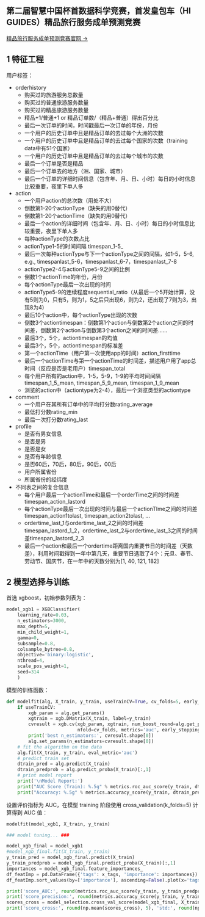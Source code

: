 ## 第二届智慧中国杯首数据科学竞赛，首发皇包车（HI GUIDES）精品旅行服务成单预测竞赛

[精品旅行服务成单预测竞赛官网 ->](http://www.dcjingsai.com/common/cmpt/%E7%B2%BE%E5%93%81%E6%97%85%E8%A1%8C%E6%9C%8D%E5%8A%A1%E6%88%90%E5%8D%95%E9%A2%84%E6%B5%8B_%E7%AB%9E%E8%B5%9B%E4%BF%A1%E6%81%AF.html)

## 1 特征工程

用户标签：

- orderhistory
  - 购买过的旅游服务总数量
  - 购买过的普通旅游服务数量
  - 购买过的精品旅游服务数量
  - 精品+1/普通+1 or 精品订单数/（精品+普通）得出百分比
  - 最后一次订单的时间，时间戳最后一次订单的年份，月份
  - 一个用户的历史订单中且是精品订单的去过每个大洲的次数
  - 一个用户的历史订单中且是精品订单的去过每个国家的次数（training data中有51个国家）
  - 一个用户的历史订单中且是精品订单的去过每个城市的次数
  - 最后一个订单是否是精品
  - 最后一个订单去的地方（洲、国家、城市）
  - 最后一个订单的详细时间信息（包含年、月、日、小时）每日的小时信息比较重要，夜里下单人多
- action
  - 一个用户action的总次数（用处不大）
  - 倒数第1-20个actionType（缺失的用0替代）
  - 倒数第1-20个actionTime（缺失的用0替代）
  - 最后一个action的详细时间（包含年、月、日、小时）每日的小时信息比较重要，夜里下单人多
  - 每种actionType的次数占比
  - actionType1-5的时间间隔 timespan_1-5_
  - 最后一次每种actionType与下一个actionType之间的间隔，如1-5，5-6, e.g., timespanlast_5-6，timespanlast_6-7，timespanlast_7-8
  - actionType2-4与actionType5-9之间的比例
  - 倒数1个actionTime的年份，月份
  - 每个actionType最后一次出现的时间
  - actionType5-9的连续程度sequential_ratio（从最后一个5开始计算，没有5则为0，只有5，则为1，5之后只出现6，则为2，还出现了7则为3，出现8为4）
  - 最后10个action中，每个actionType出现的次数
  - 倒数3个actiontimespan：倒数第1个action与倒数第2个action之间的时间差，倒数第2个action与倒数第3个action之间的时间差……
  - 最后3个，5个，actiontimespan的均值
  - 最后3个，5个，actiontimespan的标准差
  - 第一个actionTime（用户第一次使用app的时间）action_firsttime
  - 最后一个actionTime与第一个actionTime的时间差，描述用户用了app总时间（反应是否是老用户）timespan_total
  - 每个用户所有的action中，1-5，5-9，1-9的平均时间间隔timespan\_1\_5\_mean, timespan\_5\_9\_mean, timespan\_1\_9\_mean
  - 浏览的action中（actiontype为2-4），最后一个浏览类型的actiontype
- comment
  - 一个用户在其所有订单中的平均打分数rating_average
  - 最低打分数rating_min
  - 最后一次打分数rating_last
- profile
  - 是否有男女信息
  - 是否是男
  - 是否是女
  - 是否有年龄信息
  - 是否60后，70后，80后，90后，00后
  - 用户所属省份
  - 所属省份的经纬度
- 不同表之间的复合信息
  - 每个用户最后一个actionTime和最后一个orderTime之间的时间差 timespan_action_lastord
  - 每个actionType最后一次出现的时间与最后一个actionTIme之间的时间差 timespan_action1tolast, timespan_action2tolast, ...
  - ordertime_last_1与ordertime_last_2之间的时间差timespan_lastord_1_2，ordertime_last_2与ordertime_last_3之间的时间差timespan_lastord_2_3
  - 最后一个action和最后一个ordertime距离国内重要节日的时间差（天数差），利用时间戳得到一年中第几天，重要节日选取了4个：元旦、春节、劳动节、国庆节，在一年中的天数分别为[1, 40, 121, 182]

## 2 模型选择与训练

首选 xgboost，初始参数列表为：

```python
model_xgb1 = XGBClassifier(
    learning_rate=0.03,
    n_estimators=3000,
    max_depth=5,
    min_child_weight=1,
    gamma=0,
    subsample=0.8,
    colsample_bytree=0.8,
    objective='binary:logistic',
    nthread=4,
    scale_pos_weight=1,
    seed=314
    )
```
模型的训练函数：

```python
def modelfit(alg, X_train, y_train, useTrainCV=True, cv_folds=5, early_stopping_rounds=50):
    if useTrainCV:
        xgb_param = alg.get_params()
        xgtrain = xgb.DMatrix(X_train, label=y_train)
        cvresult = xgb.cv(xgb_param, xgtrain, num_boost_round=alg.get_params()['n_estimators'], 
                          nfold=cv_folds, metrics='auc', early_stopping_rounds=early_stopping_rounds)
        print('best n_estimators:', cvresult.shape[0])
        alg.set_params(n_estimators=cvresult.shape[0])
    # fit the algorithm on the data
    alg.fit(X_train, y_train, eval_metric='auc')
    # predict train set
    dtrain_pred = alg.predict(X_train)
    dtrain_predprob = alg.predict_proba(X_train)[:,1]
    # print model report
    print('\nModel Report:')
    print("AUC Score (Train): %.5g" % metrics.roc_auc_score(y_train, dtrain_predprob))
    print("Accuracy: %.5g" % metrics.accuracy_score(y_train, dtrain_pred))
```



设置评价指标为 AUC，在模型 training 阶段使用 cross_validation(k_folds=5) 计算得到 AUC 值：

```python
modelfit(model_xgb1, X_train, y_train)

### model tuning... ###

model_xgb_final = model_xgb1
#model_xgb_final.fit(X_train, y_train)
y_train_pred = model_xgb_final.predict(X_train)
y_train_predprob = model_xgb_final.predict_proba(X_train)[:,1]
importances = model_xgb_final.feature_importances_
df_featImp = pd.DataFrame({'tags': x_tags, 'importance': importances})
df_featImp.sort_values(by=['importance'], ascending=False).plot(x='tags', y='importance', kind='bar')

print('score_AUC:', round(metrics.roc_auc_score(y_train, y_train_predprob), 5))
print('score_precision:', round(metrics.accuracy_score(y_train, y_train_pred), 5))
scores_cross = model_selection.cross_val_score(model_xgb_final, X_train, y_train, cv=5, scoring='roc_auc')
print('score_cross:', round(np.mean(scores_cross), 5), 'std:', round(np.std(scores_cross), 5))
```

